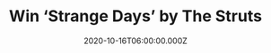 ---
campaign-uuid: "c-fcd51084-bbbe-46b5-88f0-f4b61b28f4a9"
type: "Competition"
category: "Music"
date: "2020-10-16T06:00:00.000Z"
end-date: "2020-11-16T23:59:00.000Z"
disable-form: false
is_promoted: false
has_entry_page: true
title: "Win ‘Strange Days’ by The Struts"
competition-description: "<p>’Strange Days’ is the third full-length album from the\
  \ British rock band The Struts. The album finds the band joining forces with a formidable\
  \ line up of guest musicians: Def Leppard's Joe Elliott and Phil Collen, Albert\
  \ Hammond Jr. of The Strokes, Tom Morello, and Robbie Williams.</p>\n<p>Want to\
  \ hear it first? Click below and it could be yours.</p>\n"
hero-header: "Win ‘Strange Days’ by The Struts"
terms-confirmation: "N/A"
banner-img: "https://assets.expresslyapp.com/asset-f8863a57-bccc-4cfe-be1b-b63c2f9dd83c.jpg"
logo-left-href: "aaa.nme.com"
logo-left-image: "https://assets.expresslyapp.com/asset-874a5f7e-52d9-44d5-9522-cff4c1700a88.jpg"
logo-left-title: "NME AAA"
bg-image-hero: "https://assets.expresslyapp.com/asset-8e9d8c3a-a25a-43a4-b1c7-b1206439fb5f.jpg"
bg-image-first: "https://assets.expresslyapp.com/asset-8b9e4102-859c-4a05-afd2-10a12af6b95b.png"
section1-content: "<p>The third full-length album from the British rock band, 'Strange\
  \ Days' finds The Struts joining forces with a formidable lineup of guest musicians:\
  \ Def Leppard's Joe Elliott and Phil Collen, Albert Hammond Jr. of The Strokes,\
  \ Tom Morello, and Robbie Williams.</p>\n<p>Mixed by Claudius Mittendorfer (Panic!\
  \ At the Disco, Arctic Monkeys, Johnny Marr), the result is a powerhouse album that\
  \ lifts The Struts glammed-up breed of modern rock to entirely new and wildly thrilling\
  \ heights.</p>\n<p>Click below for a chance to win.</p>\n"
entry-title: "Win ‘Strange Days’ by The Struts"
entry-content: "<p>Enter the draw to win ‘Strange Days’ by The Struts by completing\
  \ the form below before 23:59 on the 16th of November  2020.</p>\n"
has-winner: false
prize-description: "‘Strange Days’ by The Struts"
special-conditions: "Multiple entries are allowed up to one every day.\r\n\r\nThis\
  \ competition is also available on: https://club.expressly.io/competitions/strange-days-the-struts"
country-restrictions:
- "GB"
---